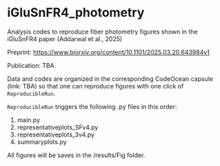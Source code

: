 # iGluSnFR4_photometry

Analysis codes to reproduce fiber photometry figures shown in the iGluSnFR4 paper (Addarwal et al., 2025)

Preprint: https://www.biorxiv.org/content/10.1101/2025.03.20.643984v1

Publication: TBA

Data and codes are organized in the corresponding CodeOcean capsule (link: TBA) so that one can reproduce figures with one click of `ReproducibleRun`.

`ReproducibleRun` triggers the following .py files in this order:
1. main.py
2. representativeplots_SFv4.py
3. representativeplots_3v4.py
4. summaryplots.py

All figures will be saves in the /results/Fig folder.